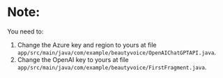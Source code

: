 # Note:

You need to:
1. Change the Azure key and region to yours at file `app/src/main/java/com/example/beautyvoice/OpenAIChatGPTAPI.java`.
2. Change the OpenAI key to yours at file `app/src/main/java/com/example/beautyvoice/FirstFragment.java`.
